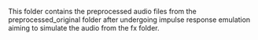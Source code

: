 This folder contains the preprocessed audio files from the preprocessed_original folder after undergoing impulse response emulation aiming to simulate the audio from the fx folder.
